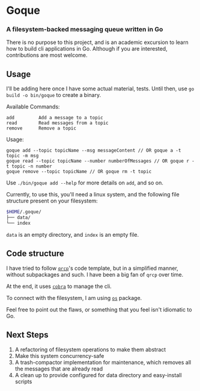 # Goque

### A filesystem-backed messaging queue written in Go

There is no purpose to this project, and is an academic excursion to learn how to build cli applications in Go. Although if you are interested, contributions are most welcome.

## Usage

I'll be adding here once I have some actual material, tests. Until then, use `go build -o bin/goque` to create a binary.

Available Commands:

```
add         Add a message to a topic
read        Read messages from a topic
remove      Remove a topic
```

Usage:

```
goque add --topic topicName --msg messageContent // OR goque a -t topic -m msg
goque read --topic topicName --number numberOfMessages // OR goque r -t topic -n number
goque remove --topic topicName // OR goque rm -t topic
```

Use `./bin/goque add --help` for more details on `add`, and so on.

Currently, to use this, you'll need a linux system, and the following file structure present on your filesystem:

```bash
$HOME/.goque/
├── data/
└── index
```

`data` is an empty directory, and `index` is an empty file.

## Code structure

I have tried to follow [`qrcp`](https://github.com/claudiodangelis/qrcp)'s code template, but in a simplified manner, without subpackages and such. I have been a big fan of `qrcp` over time.

At the end, it uses [`cobra`](https://cobra.dev/) to manage the cli.

To connect with the filesystem, I am using [`os`](https://pkg.go.dev/os) package.

Feel free to point out the flaws, or something that you feel isn't idiomatic to Go.

## Next Steps

1. A refactoring of filesystem operations to make them abstract
1. Make this system concurrency-safe
1. A trash-compactor implementation for maintenance, which removes all the messages that are already read
1. A clean up to provide configured for data directory and easy-install scripts
